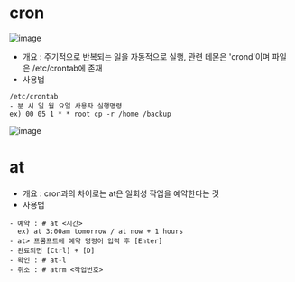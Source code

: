 cron
====
![image](https://user-images.githubusercontent.com/70207093/184791836-1de09862-69ea-47f4-a24a-cbcb97c4795f.png)
* 개요 : 주기적으로 반복되는 일을 자동적으로 실행, 관련 데몬은 'crond'이며 파일은 /etc/crontab에 존재
* 사용법
```
/etc/crontab
- 분 시 일 월 요일 사용자 실행명령
ex) 00 05 1 * * root cp -r /home /backup
```
![image](https://user-images.githubusercontent.com/70207093/184791899-778ea8c0-0a15-4492-ba9d-625512a38179.png)


at
==
* 개요 : cron과의 차이로는 at은 일회성 작업을 예약한다는 것
* 사용법
```
- 예약 : # at <시간>
  ex) at 3:00am tomorrow / at now + 1 hours
- at> 프롬프트에 예약 명령어 입력 후 [Enter]
- 완료되면 [Ctrl] + [D]
- 확인 : # at-l
- 취소 : # atrm <작업번호>
```
